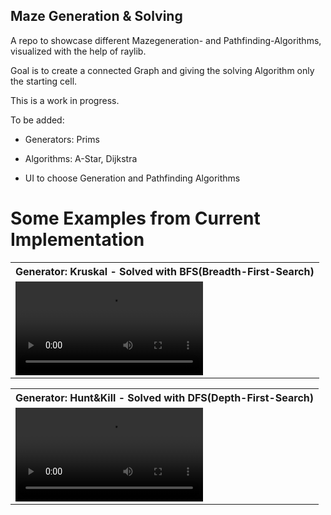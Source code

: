 ## Maze Generation & Solving

A repo to showcase different Mazegeneration- and Pathfinding-Algorithms, visualized with the help of raylib.

Goal is to create a connected Graph and giving the solving Algorithm only the starting cell. 

This is a work in progress.

To be added:
  - Generators: Prims
  
  - Algorithms: A-Star, Dijkstra
  
  - UI to choose Generation and Pathfinding Algorithms
    

# Some Examples from Current Implementation

<table>
  <tr>
    <th colspan="1" style="text-align: center">Generator: Kruskal - Solved with BFS(Breadth-First-Search)</th>
  </tr>
  <tr>
    <td><video src= https://github.com/user-attachments/assets/060f7dcd-f001-45ad-b0ce-d833dfa6f828 /></td>
  </tr>
</table>
      
<table>
  <tr>
    <th colspan="1" style="text-align: center">Generator: Hunt&Kill - Solved with DFS(Depth-First-Search)</th>
  </tr>
  <tr>
    <td><video src= https://github.com/user-attachments/assets/169c30e4-8b7c-4955-9676-6abe275ff9f1 /></td>
  </tr>
</table>

